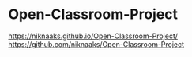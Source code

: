 # Open-Classroom-Project
https://niknaaks.github.io/Open-Classroom-Project/
https://github.com/niknaaks/Open-Classroom-Project

